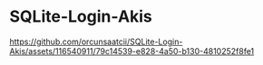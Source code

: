 # SQLite-Login-Akis
https://github.com/orcunsaatcii/SQLite-Login-Akis/assets/116540911/79c14539-e828-4a50-b130-4810252f8fe1

